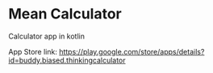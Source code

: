 # Mean Calculator
Calculator app in kotlin

App Store link:
https://play.google.com/store/apps/details?id=buddy.biased.thinkingcalculator
